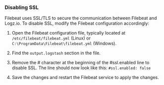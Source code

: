 ### Disabling SSL

Filebeat uses SSL/TLS to secure the communication between Filebeat and Logz.io. To disable SSL, modify the Filebeat configuration accordingly:

1. Open the Filebeat configuration file, typically located at `/etc/filebeat/filebeat.yml` (Linux) or `C:\ProgramData\Filebeat\filebeat.yml` (Windows).

2. Find the `output.logstash` section in the file.

3. Remove the # character at the beginning of the #ssl.enabled line to disable SSL. The line should now look like this:
  `#ssl.enabled: false`

4. Save the changes and restart the Filebeat service to apply the changes.